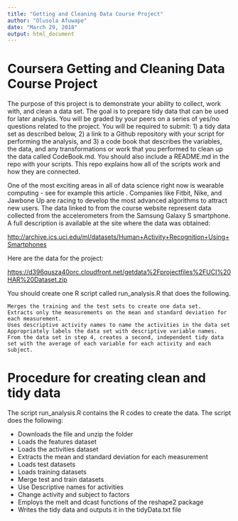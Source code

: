 ```yaml
---
title: "Getting and Cleaning Data Course Project"
author: "Olusola Afuwape"
date: "March 29, 2018"
output: html_document
---
```


# Coursera Getting and Cleaning Data Course Project #

The purpose of this project is to demonstrate your ability to collect, work with, and clean a data set. The goal is to prepare tidy data that can be used for later analysis. You will be graded by your peers on a series of yes/no questions related to the project. You will be required to submit: 1) a tidy data set as described below, 2) a link to a Github repository with your script for performing the analysis, and 3) a code book that describes the variables, the data, and any transformations or work that you performed to clean up the data called CodeBook.md. You should also include a README.md in the repo with your scripts. This repo explains how all of the scripts work and how they are connected.

One of the most exciting areas in all of data science right now is wearable computing - see for example this article . Companies like Fitbit, Nike, and Jawbone Up are racing to develop the most advanced algorithms to attract new users. The data linked to from the course website represent data collected from the accelerometers from the Samsung Galaxy S smartphone. A full description is available at the site where the data was obtained:

http://archive.ics.uci.edu/ml/datasets/Human+Activity+Recognition+Using+Smartphones

Here are the data for the project:

https://d396qusza40orc.cloudfront.net/getdata%2Fprojectfiles%2FUCI%20HAR%20Dataset.zip

You should create one R script called run_analysis.R that does the following.

    Merges the training and the test sets to create one data set.
    Extracts only the measurements on the mean and standard deviation for each measurement.
    Uses descriptive activity names to name the activities in the data set
    Appropriately labels the data set with descriptive variable names.
    From the data set in step 4, creates a second, independent tidy data set with the average of each variable for each activity and each subject.


# Procedure for creating clean and tidy data #

The script run_analysis.R contains the R codes to create the data. The script does the following:

 * Downloads the file and unzip the folder
 * Loads the features dataset
 * Loads the activities dataset
 * Extracts the mean and standard deviation for each measurement
 * Loads test datasets
 * Loads training datasets
 * Merge test and train datasets
 * Use Descriptive names for activities
 * Change activity and subject to factors
 * Employs the melt and dcast functions of the reshape2 package
 * Writes the tidy data and outputs it in the tidyData.txt file
 
